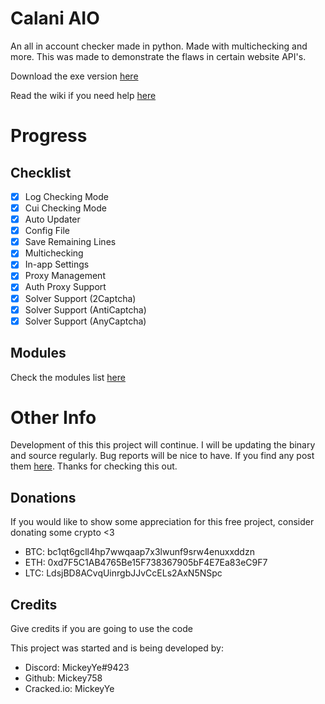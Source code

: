# Calani AIO
An all in account checker made in python. Made with multichecking and more. This was made to demonstrate the flaws in certain website API's.

Download the exe version [here](https://github.com/Mickey758/Calani-AIO/releases)

Read the wiki if you need help [here](https://github.com/Mickey758/Calani-AIO/wiki)

# Progress

## Checklist
- [x] Log Checking Mode
- [x] Cui Checking Mode
- [x] Auto Updater
- [x] Config File
- [x] Save Remaining Lines
- [x] Multichecking
- [x] In-app Settings
- [x] Proxy Management
- [x] Auth Proxy Support
- [x] Solver Support (2Captcha) 
- [x] Solver Support (AntiCaptcha)
- [x] Solver Support (AnyCaptcha)

## Modules
Check the modules list [here](https://github.com/Mickey758/Calani-AIO/blob/master/MODULES.md)

# Other Info
Development of this this project will continue. I will be updating the binary and source regularly. Bug reports will be nice to have. If you find any post them [here](https://github.com/Mickey758/Calani-AIO/issues/new). Thanks for checking this out.

## Donations
If you would like to show some appreciation for this free project, consider donating some crypto <3

- BTC: bc1qt6gcll4hp7wwqaap7x3lwunf9srw4enuxxddzn
- ETH: 0xd7F5C1AB4765Be15F738367905bF4E7Ea83eC9F7
- LTC: LdsjBD8ACvqUinrgbJJvCcELs2AxN5NSpc

## Credits
Give credits if you are going to use the code

This project was started and is being developed by:
- Discord: MickeyYe#9423
- Github: Mickey758
- Cracked.io: MickeyYe